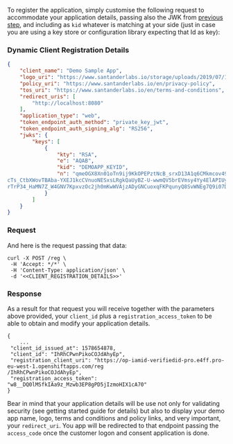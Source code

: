 To register the application, simply customise the following request to accommodate your application details, passing also the JWK from [previous step](#annex-5-generate-your-publicprivate-keys), and including as `kid` whatever is matching at your side (just in case you are using a key store or configuration library expecting that Id as key):

### Dynamic Client Registration Details

```json
{
    "client_name": "Demo Sample App",
    "logo_uri": "https://www.santanderlabs.io/storage/uploads/2019/07/16/5d2dd97f630afmoney-Monsters.svg",
    "policy_uri": "https://www.santanderlabs.io/en/privacy-policy",
    "tos_uri": "https://www.santanderlabs.io/en/terms-and-conditions",
    "redirect_uris": [
        "http://localhost:8080"
    ],
    "application_type": "web",
    "token_endpoint_auth_method": "private_key_jwt",
    "token_endpoint_auth_signing_alg": "RS256",
    "jwks": {
        "keys": [
            {
                "kty": "RSA",
                "e": "AQAB",
                "kid": "DEMOAPP_KEYID",
                "n": "qmeOGX8Xn01oTn9ij9KkOPEPztNcB_srxD13A1q6CMkmcov491aEW_jWUqjDcl4S1ioeb00xgCL3Rl1H_UYBlbmwh13ozC21aq_I4ZGALAIucCtnVTfuNLdo6JBhNllOWsJEFheuslhXLNbh_hoIpk7bU45177AGaTQgr9lJ2IMyxH4cgp
cTs_CtbXWovTBAba-YXEJ1kcCVnuoNESxsLRgkQaUyBZ-U-wwmQV5brEVmsy4Yy4ElAPIUyfc_ks2Lpy1N_-
rTrP34_HaMN7Z_W4GNV7KpxvzOc2jh0mKwWVAjzADyGNCuoxqFKPqunyQ8SvWNEg7Q9i07D9JDP9jVw"
            }
        ]
    }
}
```
### Request
And here is the request passing that data:

```
curl -X POST /reg \
 -H 'Accept: */*' \
 -H 'Content-Type: application/json' \
 -d '<<CLIENT_REGISTRATION_DETAILS>>'
```

### Response
As a result for that request you will receive together with the parameters above provided, your `client_id` plus a `registration_access_token` to be able to obtain and modify your application details.

```
{
    ...
 "client_id_issued_at": 1578654878,
 "client_id": "IhRhCPwnPikoCOJdAhyEp",
 "registration_client_uri": "https://op-iamid-verifiedid-pro.e4ff.pro-eu-west-1.openshiftapps.com/reg
/IhRhCPwnPikoCOJdAhyEp",
 "registration_access_token": "w8__DQ0lMSfkIAa9z_Mzwb3EP8gPD5jIzmoHIX1cA70"
}
```

Bear in mind that your application details will be use not only for validating security (see getting started guide for details) but also to display your demo app name, logo, terms and conditions and policy links, and very important, your `redirect_uri`. You app will be redirected to that endpoint passing the `access_code` once the customer logon and consent application is done. 